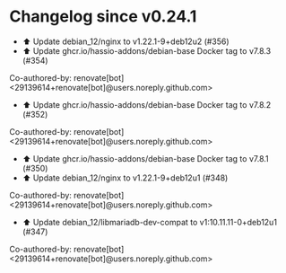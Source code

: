 # Changelog since v0.24.1
- ⬆️ Update debian_12/nginx to v1.22.1-9+deb12u2 (#356) 
- ⬆️ Update ghcr.io/hassio-addons/debian-base Docker tag to v7.8.3 (#354)

Co-authored-by: renovate[bot] <29139614+renovate[bot]@users.noreply.github.com> 
- ⬆️ Update ghcr.io/hassio-addons/debian-base Docker tag to v7.8.2 (#352)

Co-authored-by: renovate[bot] <29139614+renovate[bot]@users.noreply.github.com> 
- ⬆️ Update ghcr.io/hassio-addons/debian-base Docker tag to v7.8.1 (#350) 
- ⬆️ Update debian_12/nginx to v1.22.1-9+deb12u1 (#348)

Co-authored-by: renovate[bot] <29139614+renovate[bot]@users.noreply.github.com> 
- ⬆️ Update debian_12/libmariadb-dev-compat to v1:10.11.11-0+deb12u1 (#347)

Co-authored-by: renovate[bot] <29139614+renovate[bot]@users.noreply.github.com> 
